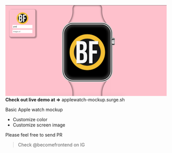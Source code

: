 
![Main](./assets/main.png)
**Check out live demo at =>** applewatch-mockup.surge.sh

Basic Apple watch mockup
- Customize color
- Customize screen image
  
Please feel free to send PR
> Check @becomefrontend on IG